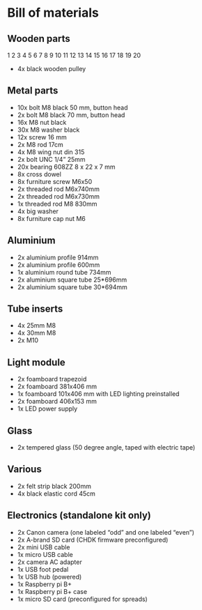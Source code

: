 # Bill of materials

## Wooden parts

1	2	3	4	5	6	7	8	9	10	11	12	13	14	15	16	17	18	19	20	
* 4x black wooden pulley

## Metal parts
* 10x bolt M8 black 50 mm, button head
* 2x bolt M8 black 70 mm, button head
* 16x M8 nut black
* 30x M8 washer black
* 12x screw 16 mm
* 2x M8 rod 17cm
* 4x M8 wing nut din 315
* 2x bolt UNC 1/4” 25mm
* 20x bearing 608ZZ 8 x 22 x 7 mm
* 8x cross dowel
* 8x furniture screw M6x50
* 2x threaded rod M6x740mm
* 2x threaded rod M6x730mm
* 1x threaded rod M8 830mm
* 4x big washer
* 8x furniture cap nut M6

## Aluminium
* 2x aluminium profile 914mm 
* 2x aluminium profile 600mm 
* 1x aluminium round tube 734mm
* 2x aluminium square tube 25*696mm
* 2x aluminium square tube 30*694mm

## Tube inserts
* 4x 25mm M8
* 4x 30mm M8
* 2x M10

## Light module
* 2x foamboard trapezoid
* 2x foamboard 381x406 mm
* 1x foamboard 101x406 mm with LED lighting preinstalled
* 2x foamboard 406x153 mm
* 1x LED power supply

## Glass
* 2x tempered glass (50 degree angle, taped with electric tape)

## Various
* 2x felt strip black 200mm
* 4x black elastic cord 45cm

## Electronics (standalone kit only)
* 2x Canon camera (one labeled “odd” and one labeled “even”)
* 2x A-brand SD card (CHDK firmware preconfigured)
* 2x mini USB cable
* 1x micro USB cable
* 2x camera AC adapter
* 1x USB foot pedal
* 1x USB hub (powered)
* 1x Raspberry pi B+
* 1x Raspberry pi B+ case
* 1x micro SD card (preconfigured for spreads)

